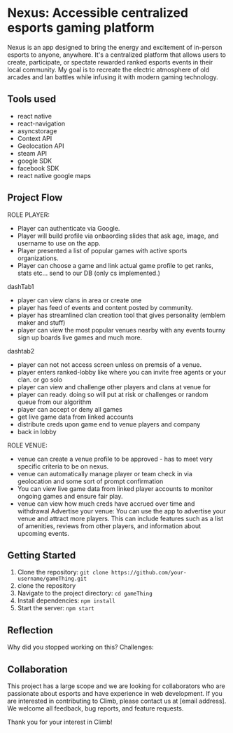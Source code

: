 # Nexus: Accessible centralized esports gaming platform
Nexus is an app designed to bring the energy and excitement of in-person esports to anyone, anywhere. It's a centralized platform that allows users to create, participate, or spectate rewarded ranked esports events in their local community. My goal is to recreate the electric atmosphere of old arcades and lan battles while infusing it with modern gaming technology.

## Tools used
- react native
- react-navigation
- asyncstorage
- Context API
- Geolocation API
- steam API
- google SDK
- facebook SDK
- react native google maps

## Project Flow
ROLE PLAYER:
- Player can authenticate via Google. 
- Player will build profile via onbaording slides that ask age, image, and username to use on the app. 
- Player presented a list of popular games with active sports organizations. 
- Player can choose a game and link actual game profile to get ranks, stats etc... send to our DB (only cs implemented.)

 dashTab1
- player can view clans in area or create one 
- player has feed of events and content posted by community.
- player has streamlined clan creation tool that gives personality (emblem maker and stuff)
- player can view the most popular venues nearby with any events tourny sign up boards live games and much more.

dashtab2
 - player can not not access screen unless on premsis of a venue.
 - player enters ranked-lobby like where you can invite free agents or your clan. or go solo
 - player can view and challenge other players and clans at venue for 
 - player can ready. doing so will put at risk or challenges or random queue from our algorithm
 - player can accept or deny all games
 - get live game data from linked accounts
 - distribute creds upon game end to venue players and company
 - back in lobby


ROLE VENUE:
 - venue can create a venue profile to be approved - has to meet very specific criteria to be on nexus. 
 - venue can automatically manage player or team check in via geolocation and some sort of prompt confirmation
 - You can view live game data from linked player accounts to monitor ongoing games and ensure fair play.
 - venue can view how much creds have accrued over time and withdrawal
Advertise your venue: You can use the app to advertise your venue and attract more players. This can include features such as a list of amenities, reviews from other players, and information about upcoming events.


## Getting Started

1. Clone the repository: `git clone https://github.com/your-username/gameThing.git`
2. clone the repository
3. Navigate to the project directory: `cd gameThing`
4. Install dependencies: `npm install`
5. Start the server: `npm start`


## Reflection
Why did you stopped working on this?
Challenges:
    


## Collaboration

This project has a large scope and we are looking for collaborators who are passionate about esports and have experience in web development. If you are interested in contributing to Climb, please contact us at [email address]. We welcome all feedback, bug reports, and feature requests.

Thank you for your interest in Climb!

